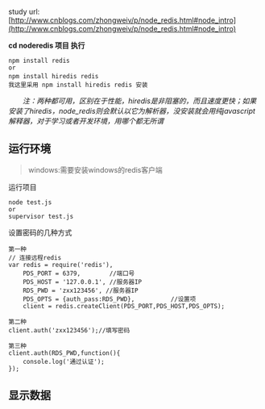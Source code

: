 study url:[http://www.cnblogs.com/zhongweiv/p/node_redis.html#node_intro](http://www.cnblogs.com/zhongweiv/p/node_redis.html#node_intro)


**cd noderedis 项目 执行**

 	npm install redis
	or
	npm install hiredis redis　　
	我这里采用 npm install hiredis redis 安装

　　*注：两种都可用，区别在于性能，hiredis是非阻塞的，而且速度更快；如果安装了hiredis，node_redis则会默认以它为解析器，没安装就会用纯javascript解释器，对于学习或者开发环境，用哪个都无所谓*


## 运行环境 

>windows:需要安装windows的redis客户端


运行项目 
	
	node test.js
	or
	supervisor test.js


设置密码的几种方式 
	
	第一种
	// 连接远程redis
	var redis = require('redis'),
	    PDS_PORT = 6379,        //端口号
	    PDS_HOST = '127.0.0.1', //服务器IP
	    RDS_PWD = 'zxx123456', //服务器IP
	    PDS_OPTS = {auth_pass:RDS_PWD},          //设置项
	    client = redis.createClient(PDS_PORT,PDS_HOST,PDS_OPTS);
	
	第二种
	client.auth('zxx123456');//填写密码
	
	第三种
	client.auth(RDS_PWD,function(){
	    console.log('通过认证');
	});


## 显示数据

[](https://github.com/zxx1988328/nodejs-redis/blob/master/img/redis_result.png)

